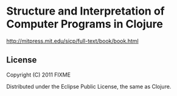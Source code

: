 # Structure and Interpretation of Computer Programs in Clojure

http://mitpress.mit.edu/sicp/full-text/book/book.html



## License

Copyright (C) 2011 FIXME

Distributed under the Eclipse Public License, the same as Clojure.
